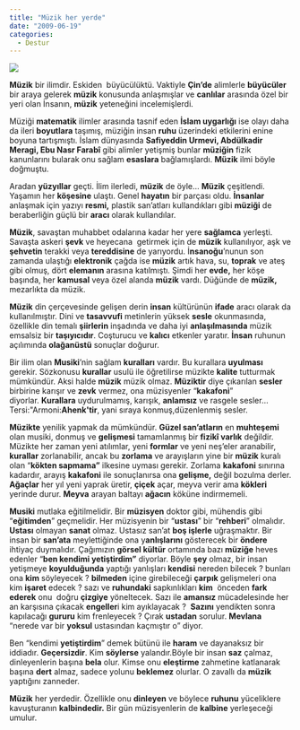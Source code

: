```yaml
---
title: "Müzik her yerde"
date: "2009-06-19"
categories: 
  - Destur
---
```


**![](../uploads/image/muzik3.jpg)**

**Müzik** bir ilimdir. Eskiden  büyücülüktü. Vaktiyle **Çin’de** alimlerle **büyücüler** bir araya gelerek **müzik** konusunda anlaşmışlar ve **canlılar** arasında özel bir yeri olan İnsanın, **müzik** yeteneğini incelemişlerdi.

Müziği **matematik** ilimler arasında tasnif eden **İslam uygarlığı** ise olayı daha da ileri **boyutlara** taşımış, müziğin insan **ruhu** üzerindeki etkilerini enine boyuna tartışmıştı. İslam dünyasında **Safiyeddin Urmevi, Abdülkadir Meragi, Ebu Nasr Farabî** gibi alimler yetişmiş bunlar **müziğin** fizik kanunlarını bularak onu sağlam **esaslara** bağlamışlardı. **Müzik** ilmi böyle doğmuştu.

Aradan **yüzyıllar** geçti. İlim ilerledi, **müzik** de öyle… **Müzik** çeşitlendi. Yaşamın her **köşesine** ulaştı. Genel **hayatın** bir parçası oldu. **İnsanlar** anlaşmak için yazıyı **resmi,** plastik san’atları kullandıkları gibi **müziği** de beraberliğin güçlü bir **aracı** olarak kullandılar.

**Müzik**, savaştan muhabbet odalarına kadar her yere **sağlamca** yerleşti. Savaşta askeri **şevk** ve heyecana  getirmek için de **müzik** kullanılıyor, aşk ve **şehvetin** terakki veya **tereddisine** de yarıyordu. İ**nsanoğu**’nunun son zamanda ulaştığı **elektronik** çağda ise **müzik** artık hava, su, **toprak** ve ateş  gibi olmuş, dört **elemanın** arasına katılmıştı. Şimdi her **evde,** her köşe başında, her **kamusal** veya özel alanda **müzik** vardı. Düğünde de **müzik,** mezarlıkta da müzik.

**Müzik** din çerçevesinde gelişen derin **insan** kültürünün **ifade** aracı olarak da kullanılmıştır. Dini ve **tasavvufi** metinlerin yüksek **sesle** okunmasında, özellikle din temalı **şiirlerin** inşadında ve daha iyi **anlaşılmasında** müzik emsalsiz bir **taşıyıcıdır**. Coşturucu ve **kalıcı** etkenler yaratır. **İnsan** ruhunun açılımında **olağanüstü** sonuçlar doğurur.

Bir ilim olan **Musiki**’nin sağlam **kuralları** vardır. Bu kurallara **uyulması** gerekir. Sözkonusu **kurallar** usulü ile öğretilirse müzikte **kalite** tutturmak mümkündür. Aksi halde **müzik** müzik olmaz. **Müziktir** diye çıkarılan **sesler** birbirine karışır ve **zevk** vermez, ona müzisyenler “**kakafoni**”  
diyorlar. **Kurallara** uydurulmamış, karışık, **anlamsız** ve rasgele sesler… Tersi:"Armoni:**Ahenk'tir**, yani sıraya konmuş,düzenlenmiş sesler.

**Müzikte** yenilik yapmak da mümkündür. **Güzel san’atların** en **muhteşemi** olan musiki, donmuş ve **gelişmesi** tamamlanmış bir **fizikî varlık** değildir. Müzikte her zaman yeni atılımlar, yeni **formlar** ve yeni neş’eler aranabilir, **kurallar** zorlanabilir, ancak bu **zorlama** ve arayışların yine bir **müzik** kuralı olan “**kökten sapmama”** ilkesine uyması gerekir. Zorlama **kakafoni** sınırına kadardır, arayış **kakafoni** ile sonuçlanırsa ona **gelişme,** değil bozulma derler. **Ağaçlar** her yıl yeni yaprak üretir, **çiçek** açar, meyva verir ama **kökleri** yerinde durur. **Meyva** arayan baltayı **ağacın** köküne indirmemeli.

**Musiki** mutlaka eğitilmelidir. Bir **müzisyen** doktor gibi, mühendis gibi “**eğitimden**” geçmelidir. Her müzisyenin bir “**ustası**” bir “**rehberi**” olmalıdır. **Ustası** olmayan **sanat** olmaz. Ustasız san’at **boş işlerle** uğraşmaktır. Bir insan bir **san’ata** meylettiğinde ona y**anlışlarını** gösterecek bir **öndere** ihtiyaç duymalıdır. Çağımızın **görsel kültür** ortamında bazı **müziğe** heves edenler “**ben kendimi yetiştirdim”** diyorlar. Böyle **şey** olmaz, bir insan yetişmeye **koyulduğunda** yaptığı yanlışları **kendisi** nereden bilecek ? bunları ona **kim** söyleyecek ? **bilmeden** içine girebileceği **çarpık** gelişmeleri ona kim **işaret** edecek ? sazı ve **ruhundaki** sapkınlıkları **kim**  önceden **fark ederek** onu  doğru **çizgiye** yöneltecek. Sazı ile **amansız** mücadelesinde her an karşısına çıkacak **engeller**i kim ayıklayacak ?  **Sazını** yendikten sonra kapılacağı **gururu** kim frenleyecek ? Çırak **ustadan** sorulur. **Mevlana** “nerede var bir **yoksul** ustasından kaçmıştır o” diyor.

Ben “kendimi **yetiştirdim**” demek bütünü ile **haram** ve dayanaksız bir iddiadır. **Geçersizdir**. Kim **söylerse** yalandır.Böyle bir insan **saz** çalmaz, dinleyenlerin başına **bela** olur. Kimse onu **eleştirme** zahmetine katlanarak başına **dert** almaz, sadece yolunu **beklemez** olurlar. O zavallı da **müzik** yaptığını zanneder.

**Müzik** her yerdedir. Özellikle onu **dinleyen** ve böylece **ruhunu** yüceliklere kavuşturanın **kalbindedir.** Bir gün müzisyenlerin de **kalbine** yerleşeceği umulur.
